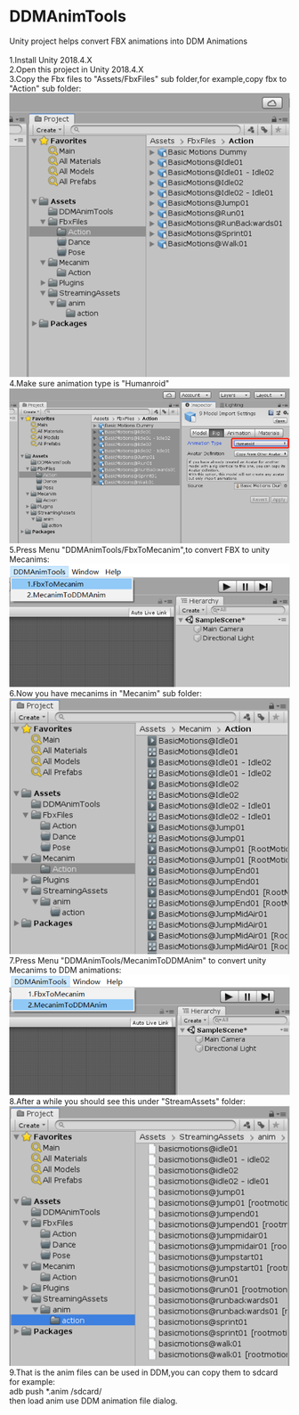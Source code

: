 # DDMAnimTools<br/>
Unity project helps convert FBX animations into DDM Animations<br/><br/>
1.Install Unity 2018.4.X<br/>
2.Open this project in Unity 2018.4.X<br/>
3.Copy the Fbx files to "Assets/FbxFiles" sub folder,for example,copy fbx to "Action" sub folder:<br/>
![](Readme/readme01.png)<br/>
4.Make sure animation type is "Humanroid"<br/>
![](Readme/readme02.png)<br/>
5.Press Menu "DDMAnimTools/FbxToMecanim",to convert FBX to unity Mecanims:<br/>
![](Readme/readme03.png)<br/>
6.Now you have mecanims in "Mecanim" sub folder:<br/>
![](Readme/readme05.png)<br/>
7.Press Menu "DDMAnimTools/MecanimToDDMAnim" to convert unity Mecanims to DDM animations:<br/>
![](Readme/readme04.png)<br/>
8.After a while you should see this under "StreamAssets" folder:<br/>
![](Readme/readme06.png)<br/>
9.That is the anim files can be used in DDM,you can copy them to sdcard for example:<br/>
adb push *.anim /sdcard/<br/>
then load anim use DDM animation file dialog.
